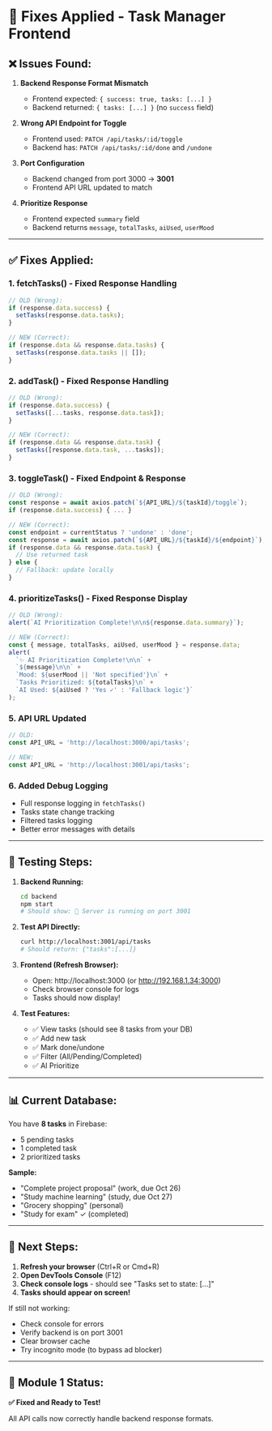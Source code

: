 # 🔧 Fixes Applied - Task Manager Frontend

## ❌ **Issues Found:**

1. **Backend Response Format Mismatch**
   - Frontend expected: `{ success: true, tasks: [...] }`
   - Backend returned: `{ tasks: [...] }` (no `success` field)

2. **Wrong API Endpoint for Toggle**
   - Frontend used: `PATCH /api/tasks/:id/toggle`
   - Backend has: `PATCH /api/tasks/:id/done` and `/undone`

3. **Port Configuration**
   - Backend changed from port 3000 → **3001**
   - Frontend API URL updated to match

4. **Prioritize Response**
   - Frontend expected `summary` field
   - Backend returns `message`, `totalTasks`, `aiUsed`, `userMood`

---

## ✅ **Fixes Applied:**

### 1. **fetchTasks() - Fixed Response Handling**
```javascript
// OLD (Wrong):
if (response.data.success) {
  setTasks(response.data.tasks);
}

// NEW (Correct):
if (response.data && response.data.tasks) {
  setTasks(response.data.tasks || []);
}
```

### 2. **addTask() - Fixed Response Handling**
```javascript
// OLD (Wrong):
if (response.data.success) {
  setTasks([...tasks, response.data.task]);
}

// NEW (Correct):
if (response.data && response.data.task) {
  setTasks([response.data.task, ...tasks]);
}
```

### 3. **toggleTask() - Fixed Endpoint & Response**
```javascript
// OLD (Wrong):
const response = await axios.patch(`${API_URL}/${taskId}/toggle`);
if (response.data.success) { ... }

// NEW (Correct):
const endpoint = currentStatus ? 'undone' : 'done';
const response = await axios.patch(`${API_URL}/${taskId}/${endpoint}`);
if (response.data && response.data.task) {
  // Use returned task
} else {
  // Fallback: update locally
}
```

### 4. **prioritizeTasks() - Fixed Response Display**
```javascript
// OLD (Wrong):
alert(`AI Prioritization Complete!\n\n${response.data.summary}`);

// NEW (Correct):
const { message, totalTasks, aiUsed, userMood } = response.data;
alert(
  `✨ AI Prioritization Complete!\n\n` +
  `${message}\n\n` +
  `Mood: ${userMood || 'Not specified'}\n` +
  `Tasks Prioritized: ${totalTasks}\n` +
  `AI Used: ${aiUsed ? 'Yes ✓' : 'Fallback logic'}`
);
```

### 5. **API URL Updated**
```javascript
// OLD:
const API_URL = 'http://localhost:3000/api/tasks';

// NEW:
const API_URL = 'http://localhost:3001/api/tasks';
```

### 6. **Added Debug Logging**
- Full response logging in `fetchTasks()`
- Tasks state change tracking
- Filtered tasks logging
- Better error messages with details

---

## 🧪 **Testing Steps:**

1. **Backend Running:**
   ```bash
   cd backend
   npm start
   # Should show: 🚀 Server is running on port 3001
   ```

2. **Test API Directly:**
   ```bash
   curl http://localhost:3001/api/tasks
   # Should return: {"tasks":[...]}
   ```

3. **Frontend (Refresh Browser):**
   - Open: http://localhost:3000 (or http://192.168.1.34:3000)
   - Check browser console for logs
   - Tasks should now display!

4. **Test Features:**
   - ✅ View tasks (should see 8 tasks from your DB)
   - ✅ Add new task
   - ✅ Mark done/undone
   - ✅ Filter (All/Pending/Completed)
   - ✅ AI Prioritize

---

## 📊 **Current Database:**

You have **8 tasks** in Firebase:
- 5 pending tasks
- 1 completed task
- 2 prioritized tasks

**Sample:**
- "Complete project proposal" (work, due Oct 26)
- "Study machine learning" (study, due Oct 27)
- "Grocery shopping" (personal)
- "Study for exam" ✓ (completed)

---

## 🎯 **Next Steps:**

1. **Refresh your browser** (Ctrl+R or Cmd+R)
2. **Open DevTools Console** (F12)
3. **Check console logs** - should see "Tasks set to state: [...]"
4. **Tasks should appear on screen!**

If still not working:
- Check console for errors
- Verify backend is on port 3001
- Clear browser cache
- Try incognito mode (to bypass ad blocker)

---

## 🚀 **Module 1 Status:**

**✅ Fixed and Ready to Test!**

All API calls now correctly handle backend response formats.
